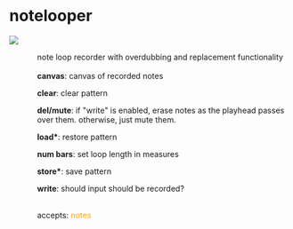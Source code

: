 
<a name=notelooper></a><br>
# <b>notelooper</b>
<img src="../images/notelooper.png"><br>
<div style="display:inline-block;margin-left:50px;">
note loop recorder with overdubbing and replacement functionality<br/><br/>
<b>canvas</b>: canvas of recorded notes<br>

<b>clear</b>: clear pattern<br>

<b>del/mute</b>: if "write" is enabled, erase notes as the playhead passes over them. otherwise, just mute them.<br>

<b>load*</b>: restore pattern<br>

<b>num bars</b>: set loop length in measures<br>

<b>store*</b>: save pattern<br>

<b>write</b>: should input should be recorded?<br>

<br>accepts: <font color=orange>notes</font> <br></div>
